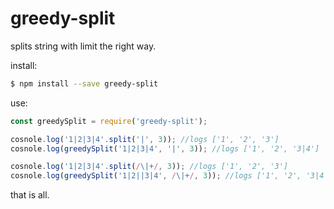 # greedy-split

splits string with limit the right way.

install:

```sh
$ npm install --save greedy-split
```

use:

```js
const greedySplit = require('greedy-split');

cosnole.log('1|2|3|4'.split('|', 3)); //logs ['1', '2', '3']
cosnole.log(greedySplit('1|2|3|4', '|', 3)); //logs ['1', '2', '3|4']

cosnole.log('1|2|3|4'.split(/\|+/, 3)); //logs ['1', '2', '3']
cosnole.log(greedySplit('1|2||3|4', /\|+/, 3)); //logs ['1', '2', '3|4']
```

that is all.
